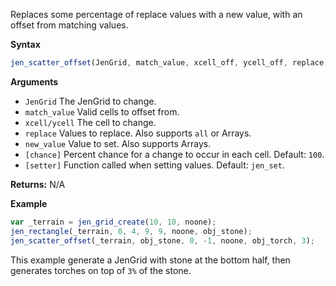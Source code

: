 Replaces some percentage of replace values with a new value, with an offset from matching values.

**Syntax**
```js
jen_scatter_offset(JenGrid, match_value, xcell_off, ycell_off, replace, new_value, [chance], [setter]);
```

**Arguments**
- ``JenGrid`` The JenGrid to change.
- `match_value` Valid cells to offset from.
- ``xcell/ycell`` The cell to change.
- ``replace`` Values to replace. Also supports ``all`` or Arrays.
- ``new_value`` Value to set. Also supports Arrays.
- `[chance]` Percent chance for a change to occur in each cell. Default: `100`.
- `[setter]` Function called when setting values. Default: ``jen_set``.

**Returns:** N/A

**Example**
```js
var _terrain = jen_grid_create(10, 10, noone);
jen_rectangle(_terrain, 0, 4, 9, 9, noone, obj_stone);
jen_scatter_offset(_terrain, obj_stone, 0, -1, noone, obj_torch, 3);
```

This example generate a JenGrid with stone at the bottom half, then generates torches on top of `3%` of the stone.
